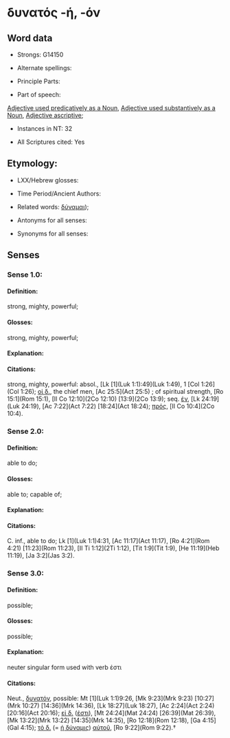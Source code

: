 # δυνατός -ή, -όν

<!-- Status: S2=NeedsFinalCheck -->
<!-- Lexica used for edits:   -->

## Word data

* Strongs: G14150

* Alternate spellings:


* Principle Parts: 


* Part of speech: 

[Adjective used predicatively as a Noun](http://ugg.readthedocs.io/en/latest/noun_predicate_adj.html), 
[Adjective used substantively as a Noun](http://ugg.readthedocs.io/en/latest/noun_substantive_adj.html), 
[Adjective ascriptive](http://ugg.readthedocs.io/en/latest/adjective_ascriptive.html); 

* Instances in NT: 32

* All Scriptures cited: Yes

## Etymology: 

* LXX/Hebrew glosses: 


* Time Period/Ancient Authors: 


* Related words: [δύναμαι]());

* Antonyms for all senses:

* Synonyms for all senses: 


## Senses 


### Sense  1.0: 

#### Definition: 

strong, mighty, powerful; 

#### Glosses: 

strong, mighty, powerful; 

#### Explanation: 


#### Citations: 

strong, mighty, powerful: absol., [Lk [1](Luk 1:1):49](Luk 1:49), 1 [Col 1:26](Col 1:26); [οἱ δ.](), the chief men, [Ac 25:5](Act 25:5) ; of spiritual strength, [Ro 15:1](Rom 15:1), [II Co 12:10](2Co 12:10) [13:9](2Co 13:9); seq. [ἐν](), [Lk 24:19](Luk 24:19), [Ac 7:22](Act 7:22) [18:24](Act 18:24); [πρός](), [II Co 10:4](2Co 10:4). 

### Sense  2.0: 

#### Definition: 

able to do; 

#### Glosses: 

able to; capable of;

#### Explanation: 


#### Citations: 

C. inf., able to do; Lk [1](Luk 1:1)4:31, [Ac 11:17](Act 11:17), [Ro 4:21](Rom 4:21) [11:23](Rom 11:23), [II Ti 1:12](2Ti 1:12), [Tit 1:9](Tit 1:9), [He 11:19](Heb 11:19), [Ja 3:2](Jas 3:2). 

### Sense  3.0: 

#### Definition: 

possible;

#### Glosses: 

possible; 

#### Explanation: 

neuter singular form used with verb ἐστι


#### Citations: 

Neut., [δυνατόν](), possible: Mt [1](Luk 1:1)9:26, [Mk 9:23](Mrk 9:23) [10:27](Mrk 10:27) [14:36](Mrk 14:36), [Lk 18:27](Luk 18:27), [Ac 2:24](Act 2:24) [20:16](Act 20:16); [εἰ δ.]() ([ἐστι]()),   [Mt 24:24](Mat 24:24) [26:39](Mat 26:39), [Mk 13:22](Mrk 13:22) [14:35](Mrk 14:35), [Ro 12:18](Rom 12:18), [Ga 4:15](Gal 4:15); [τὸ δ.]() (= [ἡ δύναμις]()) [αὐτοῦ](), [Ro 9:22](Rom 9:22).†
